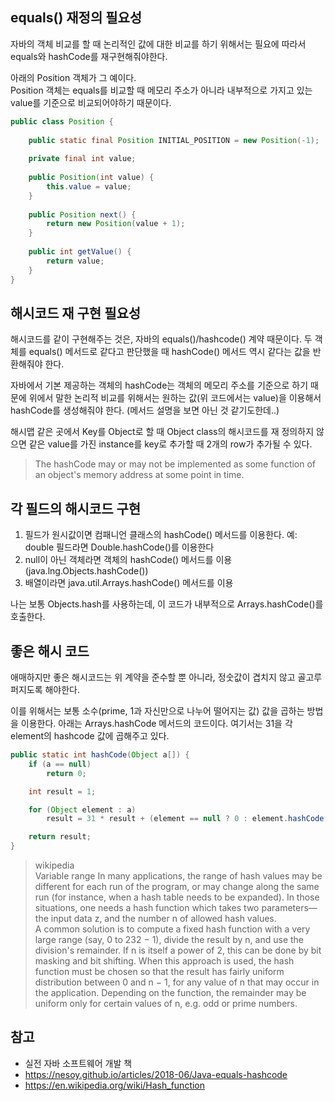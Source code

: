## equals() 재정의 필요성
자바의 객체 비교를 할 때 논리적인 값에 대한 비교를 하기 위해서는 필요에 따라서 equals와 hashCode를 재구현해줘야한다. 


아래의 Position 객체가 그 예이다. <br>
Position 객체는 equals를 비교할 때 메모리 주소가 아니라 내부적으로 가지고 있는 value를 기준으로 비교되어야하기 때문이다. 
```java
public class Position {
 
    public static final Position INITIAL_POSITION = new Position(-1);
 
    private final int value;
 
    public Position(int value) {
        this.value = value;
    }
 
    public Position next() {
        return new Position(value + 1);
    }
 
    public int getValue() {
        return value;
    }
}
```

## 해시코드 재 구현 필요성
해시코드를 같이 구현해주는 것은, 자바의 equals()/hashcode() 계약 때문이다. 두 객체를 equals() 메서드로 같다고 판단했을 때 hashCode() 메서드 역시 같다는 값을 반환해줘야 한다. 

자바에서 기본 제공하는 객체의 hashCode는 객체의 메모리 주소를 기준으로 하기 때문에 위에서 말한 논리적 비교를 위해서는 원하는 값(위 코드에서는 value)을 이용해서 hashCode를 생성해줘야 한다. (메서드 설명을 보면 아닌 것 같기도한데..)

해시맵 같은 곳에서 Key를 Object로 할 때 Object class의 해시코드를 재 정의하지 않으면 같은 value를 가진 instance를 key로 추가할 때 2개의 row가 추가될 수 있다.
>The hashCode may or may not be implemented as some function of an object's memory address at some point in time.

## 각 필드의 해시코드 구현
1. 필드가 원시값이면 컴패니언 클래스의 hashCode() 메서드를 이용한다.  예: double 필드라면 Double.hashCode()를 이용한다
2. null이 아닌 객체라면 객체의 hashCode() 메서드를 이용 (java.lng.Objects.hashCode())
3. 배열이라면 java.util.Arrays.hashCode() 메서드를 이용

나는 보통 Objects.hash를 사용하는데, 이 코드가 내부적으로 Arrays.hashCode()를 호출한다. 

## 좋은 해시 코드
애매하지만 좋은 해시코드는 위 계약을 준수할 뿐 아니라, 정숫값이 겹치지 않고 골고루 퍼지도록 해야한다. 

이를 위해서는 보통 소수(prime, 1과 자신만으로 나누어 떨어지는 값) 값을 곱하는 방법을 이용한다. 아래는 Arrays.hashCode 메서드의 코드이다. 여기서는 31을 각 element의 hashcode 값에 곱해주고 있다. 
```java
public static int hashCode(Object a[]) {
    if (a == null)
        return 0;

    int result = 1;

    for (Object element : a)
        result = 31 * result + (element == null ? 0 : element.hashCode());

    return result;
}
```
>wikipedia<br>Variable range
In many applications, the range of hash values may be different for each run of the program, or may change along the same run (for instance, when a hash table needs to be expanded). In those situations, one needs a hash function which takes two parameters—the input data z, and the number n of allowed hash values.<br>A common solution is to compute a fixed hash function with a very large range (say, 0 to 232 − 1), divide the result by n, and use the division's remainder. If n is itself a power of 2, this can be done by bit masking and bit shifting. When this approach is used, the hash function must be chosen so that the result has fairly uniform distribution between 0 and n − 1, for any value of n that may occur in the application. Depending on the function, the remainder may be uniform only for certain values of n, e.g. odd or prime numbers.

## 참고
- 실전 자바 소프트웨어 개발 책
- https://nesoy.github.io/articles/2018-06/Java-equals-hashcode
- https://en.wikipedia.org/wiki/Hash_function